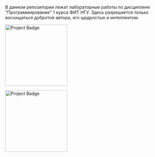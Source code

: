 В данном репозитории лежат лабораторные работы по дисциплине "Программирование" 1 курса ФИТ НГУ. Здесь разрешается только восхищаться добротой автора, его щедростью и интеллектом.

[<img src="https://img.shields.io/appveyor/build/ptrvsrg/nsu-labs-c?label=last test&logo=appveyor&logoColor=white" alt="Project Badge" width="200">](https://ci.appveyor.com/project/ptrvsrg/nsu-labs-c/history)

[<img src="https://img.shields.io/appveyor/build/ptrvsrg/nsu-labs-c/master?label=master test&logo=appveyor&logoColor=white" alt="Project Badge" width="200">](https://ci.appveyor.com/project/ptrvsrg/nsu-labs-c/history)
